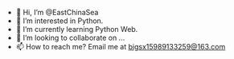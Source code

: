 - 👋 Hi, I’m @EastChinaSea
- 👀 I’m interested in Python.
- 🌱 I’m currently learning Python Web.
- 💞️ I’m looking to collaborate on ...
- 📫 How to reach me? Email me at bigsx15989133259@163.com

<!---
EastChinaSea/EastChinaSea is a ✨ special ✨ repository because its `README.md` (this file) appears on your GitHub profile.
You can click the Preview link to take a look at your changes.
--->
